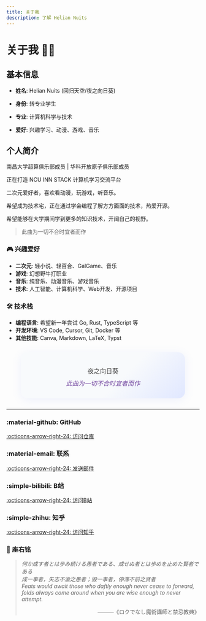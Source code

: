 ```yaml
---
title: 关于我
description: 了解 Helian Nuits
---
```


# 关于我 👨‍💻

<div class="grid" markdown>

<div class="card" markdown>

## 基本信息

- **姓名**: Helian Nuits (回归天空/夜之向日葵)

- **身份**: 转专业学生

- **专业**: 计算机科学与技术

- **爱好**: 兴趣学习、动漫、游戏、音乐

</div>

<div class="card" markdown>

## 个人简介

南昌大学超算俱乐部成员 | 华科开放原子俱乐部成员

正在打造 NCU INN STACK 计算机学习交流平台

二次元爱好者，喜欢看动漫，玩游戏，听音乐。

希望成为技术宅，正在通过学会编程了解方方面面的技术，热爱开源。  

希望能够在大学期间学到更多的知识技术，开阔自己的视野。

> 此曲为一切不合时宜者而作

</div>

</div>

<div class="grid" markdown>

<div class="card" markdown>

### 🎮 兴趣爱好

- **二次元**: 轻小说、轻百合、GalGame、音乐
- **游戏**: 幻想野牛打职业
- **音乐**: 纯音乐、动漫音乐、游戏音乐
- **技术**: 人工智能、计算机科学、Web开发、开源项目

</div>

<div class="card" markdown>

### 🛠️ 技术栈

- **编程语言**: 希望新一年尝试 Go, Rust, TypeScript 等
- **开发环境**: VS Code, Cursor, Git, Docker 等
- **其他技能**: Canva, Markdown, LaTeX, Typst

</div>

</div>

<div class="card" style="max-width: 400px; margin: 2em auto; padding: 2em 1em; background: linear-gradient(135deg, #f8fafc 60%, #e0e7ff 100%); border-radius: 18px; box-shadow: 0 4px 24px rgba(102,126,234,0.10); display: flex; flex-direction: column; align-items: center;">
  <div style="font-size: 1.15em; color: #444; font-weight: 500; text-align: center; margin-top: 0.5em;">
    夜之向日葵<br>
    <span style="display:inline-block; margin-top:0.5em; color:#764ba2; font-style:italic; font-size:1em; font-weight:400;">
      此曲为一切不合时宜者而作
    </span>
  </div>
</div>

---

<div class="grid" markdown>

<div class="card" markdown>

### :material-github: GitHub

[:octicons-arrow-right-24: 访问仓库](https://github.com/SXP-Simon/HelianNuits)

</div>

<div class="card" markdown>

### :material-email: 联系

[:octicons-arrow-right-24: 发送邮件](mailto:Nighthelianthus@email.ncu.edu.cn)

</div>

<div class="card" markdown>

### :simple-bilibili: B站

[:octicons-arrow-right-24: 访问B站](https://space.bilibili.com/609923881)

</div>

<div class="card" markdown>

### :simple-zhihu: 知乎

[:octicons-arrow-right-24: 访问知乎](https://www.zhihu.com/people/29-79-68-57-27)

</div>

</div>

<div class="grid" markdown>

<div class="card" markdown>

### 🌟 座右铭

> <p align="left"><em>
>     何か成す者とは歩み続ける愚者である、成せぬ者とは歩めを止めた賢者である
>     <br>
>     成一事者，矢志不渝之愚者；毁一事者，停滞不前之贤者
>     <br>
>     Feats would await those who daftly enough never cease to forward,
>     <br>
>     folds always come around when you are wise enough to never attempt.
> </em></p>
> <p align="right">
>     &mdash;&mdash;&mdash;《ロクでなし魔術講師と禁忌教典》
> </p>

</div>

</div>
